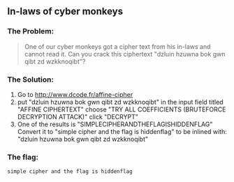 ## In-laws of cyber monkeys

### The Problem:

  > One of our cyber monkeys got a cipher text from his in-laws and cannot read it. 
  > Can you crack this ciphertext "dzluin hzuwna bok gwn qibt zd wzkknoqibt"?

### The Solution:

1. Go to http://www.dcode.fr/affine-cipher
2. put "dzluin hzuwna bok gwn qibt zd wzkknoqibt"
   in the input field titled "AFFINE CIPHERTEXT"
   choose "TRY ALL COEFFICIENTS (BRUTEFORCE DECRYPTION ATTACK)"
   click "DECRYPT"
3. One of the results is "SIMPLECIPHERANDTHEFLAGISHIDDENFLAG"
   Convert it to "simple cipher and the flag is hiddenflag" to be inlined with:
		 "dzluin hzuwna bok gwn qibt zd wzkknoqibt"

### The flag:
`simple cipher and the flag is hiddenflag`

